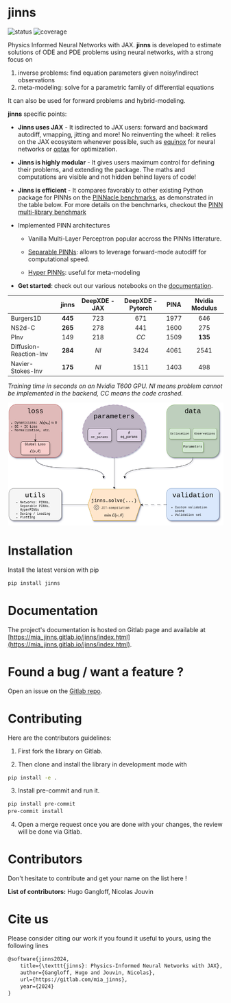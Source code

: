 jinns
=====

![status](https://gitlab.com/<namespace>/<project>/badges/<branch>/pipeline.svg) ![coverage](https://gitlab.example.com/<namespace>/<project>/badges/<branch>/coverage.svg?job=coverage)

Physics Informed Neural Networks with JAX. **jinns** is developed to estimate solutions of ODE and PDE problems using neural networks, with a strong focus on

 1. inverse problems: find equation parameters given noisy/indirect observations
 2. meta-modeling: solve for a parametric family of differential equations

It can also be used for forward problems and hybrid-modeling.

**jinns** specific points:

- **Jinns uses JAX** - It isdirected to JAX users: forward and backward autodiff, vmapping, jitting and more! No reinventing the wheel: it relies on the JAX ecosystem whenever possible, such as [equinox](https://github.com/patrick-kidger/equinox/) for neural networks or [optax](https://optax.readthedocs.io/) for optimization.

- **Jinns is highly modular** - It gives users maximum control for defining their problems, and extending the package. The maths and computations are visible and not hidden behind layers of code!

- **Jinns is efficient** - It compares favorably to other existing Python package for PINNs on the [PINNacle benchmarks](https://github.com/i207M/PINNacle/), as demonstrated in the table below. For more details on the benchmarks, checkout the [PINN multi-library benchmark](https://gitlab.com/mia_jinns/pinn-multi-library-benchmark)

- Implemented PINN architectures
    - Vanilla Multi-Layer Perceptron popular accross the PINNs litterature.

    - [Separable PINNs](https://openreview.net/pdf?id=dEySGIcDnI): allows to leverage forward-mode autodiff for computational speed.

    - [Hyper PINNs](https://arxiv.org/pdf/2111.01008.pdf): useful for meta-modeling


- **Get started**: check out our various notebooks on the [documentation](https://mia_jinns.gitlab.io/jinns/index.html).

|  | jinns | DeepXDE - JAX | DeepXDE - Pytorch | PINA | Nvidia Modulus |
|---|:---:|:---:|:---:|:---:|:---:|
| Burgers1D | **445** | 723 | 671 | 1977 | 646 |
| NS2d-C | **265** | 278 | 441 | 1600 | 275 |
| PInv | 149 | 218 | *CC* | 1509 | **135** |
| Diffusion-Reaction-Inv | **284** | *NI* | 3424 | 4061 | 2541 |
| Navier-Stokes-Inv | **175** | *NI* | 1511 | 1403 | 498 |

*Training time in seconds on an Nvidia T600  GPU. NI means problem cannot be implemented in the backend, CC means the code crashed.*

![jinns-diagram.png](img/jinns-diagram.png)


# Installation

Install the latest version with pip

```bash
pip install jinns
```

# Documentation

The project's documentation is hosted on Gitlab page and available at [https://mia_jinns.gitlab.io/jinns/index.html](https://mia_jinns.gitlab.io/jinns/index.html).


# Found a bug / want a feature ?

Open an issue on the [Gitlab repo](https://gitlab.com/mia_jinns/jinns/-/issues).


# Contributing

Here are the contributors guidelines:

1. First fork the library on Gitlab.

2. Then clone and install the library in development mode with

```bash
pip install -e .
```

3. Install pre-commit and run it.

```bash
pip install pre-commit
pre-commit install
```

 4. Open a merge request once you are done with your changes, the review will be done via Gitlab.

# Contributors

Don't hesitate to contribute and get your name on the list here !

**List of contributors:** Hugo Gangloff, Nicolas Jouvin

# Cite us

Please consider citing our work if you found it useful to yours, using the following lines
```
@software{jinns2024,
    title={\texttt{jinns}: Physics-Informed Neural Networks with JAX},
    author={Gangloff, Hugo and Jouvin, Nicolas},
    url={https://gitlab.com/mia_jinns},
    year={2024}
}
```
